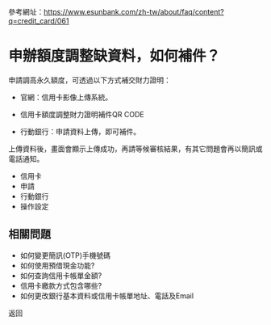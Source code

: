 參考網址：https://www.esunbank.com/zh-tw/about/faq/content?q=credit_card/061

# 申辦額度調整缺資料，如何補件？

申請調高永久額度，可透過以下方式補交財力證明：

  * 官網：信用卡影像上傳系統。
  * 信用卡額度調整財力證明補件QR CODE  

  * 行動銀行：申請資料上傳，即可補件。

上傳資料後，畫面會顯示上傳成功，再請等候審核結果，有其它問題會再以簡訊或電話通知。

  * 信用卡
  * 申請
  * 行動銀行
  * 操作設定

## 相關問題

  * 如何變更簡訊(OTP)手機號碼 
  * 如何使用預借現金功能? 
  * 如何查詢信用卡帳單金額? 
  * 信用卡繳款方式包含哪些? 
  * 如何更改銀行基本資料或信用卡帳單地址、電話及Email 

返回

